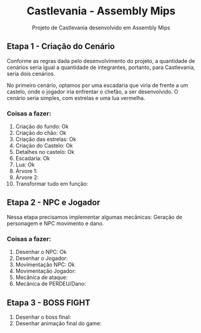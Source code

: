 <div align="center">
  <h1>Castlevania - Assembly Mips</h1> 
  Projeto de Castlevania desenvolvido em Assembly Mips  
</div>

## Etapa 1 - Criação do Cenário
Conforme as regras dada pelo desenvolvimento do projeto, a quantidade de cenários seria igual a quantidade de integrantes, portanto, para Castlevania, seria dois cenários.

No primeiro cenário, optamos por uma escadaria que viria de frente a um castelo, onde o jogador iria enfrentar o chefão, a ser desenvolvido. O cenário seria simples, com estrelas e uma lua vermelha.

### Coisas a fazer:
1. Criação do fundo: Ok
2. Criação do chão: Ok
3. Criação das estrelas: Ok
4. Criação do Castelo: Ok
5. Detalhes no castelo: Ok
6. Escadaria: Ok
7. Lua: Ok
8. Árvore 1: 
9. Árvore 2:
10. Transformar tudo em função:

## Etapa 2 - NPC e Jogador
Nessa etapa precisamos implementar algumas mecânicas: Geração de personagem e NPC movimento e dano.

### Coisas a fazer:
1. Desenhar o NPC: Ok
2. Desenhar o Jogador:
3. Movimentação NPC: Ok
4. Movimentação Jogador:
5. Mecânica de ataque:
6. Mecânica de PERDEU/Dano:

## Etapa 3 - BOSS FIGHT
1. Desenhar o boss final:
2. Desenhar animação final do game:
